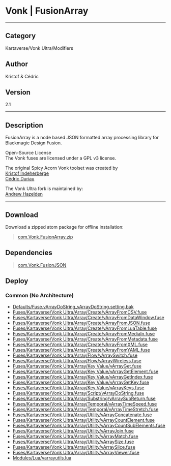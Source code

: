 # Vonk | FusionArray
___

## Category
Kartaverse/Vonk Ultra/Modifiers

## Author
Kristof & C&eacute;dric

## Version
2.1

___

## Description
<p>FusionArray is a node based JSON formatted array processing library for Blackmagic Design Fusion.</p>

<p>Open-Source License<br>
The Vonk fuses are licensed under a GPL v3 license.</p>

<p>The original Spicy Acorn Vonk toolset was created by<br>
<a href="mailto:xmnr0x23@gmail.com">Kristof Indeherberge</a><br>
<a href="mailto:duriau.cedric@live.be">C&eacute;dric Duriau</a></p>

<p>The Vonk Ultra fork is maintained by:<br>
<a href="mailto:andrew@andrewhazelden.com">Andrew Hazelden</a></p>

___

## Download

Download a zipped atom package for offline installation:
> [com.Vonk.FusionArray.zip](https://gitlab.com/WeSuckLess/Reactor/-/archive/master/Reactor-master.zip?path=Atoms/com.Vonk.FusionArray)  

## Dependencies

> [com.Vonk.FusionJSON](com.Vonk.FusionJSON.md)  
## Deploy

### Common (No Architecture)

<ul>
<li><a href="https://gitlab.com/WeSuckLess/Reactor/-/blob/master/Atoms/com.Vonk.FusionArray/Defaults/Fuse.vArrayDoString_vArrayDoString.setting.bak?ref_type=heads">Defaults/Fuse.vArrayDoString_vArrayDoString.setting.bak</a></li>
<li><a href="https://gitlab.com/WeSuckLess/Reactor/-/blob/master/Atoms/com.Vonk.FusionArray/Fuses/Kartaverse/Vonk Ultra/Array/Create/vArrayFromCSV.fuse?ref_type=heads">Fuses/Kartaverse/Vonk Ultra/Array/Create/vArrayFromCSV.fuse</a></li>
<li><a href="https://gitlab.com/WeSuckLess/Reactor/-/blob/master/Atoms/com.Vonk.FusionArray/Fuses/Kartaverse/Vonk Ultra/Array/Create/vArrayFromDataWindow.fuse?ref_type=heads">Fuses/Kartaverse/Vonk Ultra/Array/Create/vArrayFromDataWindow.fuse</a></li>
<li><a href="https://gitlab.com/WeSuckLess/Reactor/-/blob/master/Atoms/com.Vonk.FusionArray/Fuses/Kartaverse/Vonk Ultra/Array/Create/vArrayFromJSON.fuse?ref_type=heads">Fuses/Kartaverse/Vonk Ultra/Array/Create/vArrayFromJSON.fuse</a></li>
<li><a href="https://gitlab.com/WeSuckLess/Reactor/-/blob/master/Atoms/com.Vonk.FusionArray/Fuses/Kartaverse/Vonk Ultra/Array/Create/vArrayFromLuaTable.fuse?ref_type=heads">Fuses/Kartaverse/Vonk Ultra/Array/Create/vArrayFromLuaTable.fuse</a></li>
<li><a href="https://gitlab.com/WeSuckLess/Reactor/-/blob/master/Atoms/com.Vonk.FusionArray/Fuses/Kartaverse/Vonk Ultra/Array/Create/vArrayFromMediaIn.fuse?ref_type=heads">Fuses/Kartaverse/Vonk Ultra/Array/Create/vArrayFromMediaIn.fuse</a></li>
<li><a href="https://gitlab.com/WeSuckLess/Reactor/-/blob/master/Atoms/com.Vonk.FusionArray/Fuses/Kartaverse/Vonk Ultra/Array/Create/vArrayFromMetadata.fuse?ref_type=heads">Fuses/Kartaverse/Vonk Ultra/Array/Create/vArrayFromMetadata.fuse</a></li>
<li><a href="https://gitlab.com/WeSuckLess/Reactor/-/blob/master/Atoms/com.Vonk.FusionArray/Fuses/Kartaverse/Vonk Ultra/Array/Create/vArrayFromXML.fuse?ref_type=heads">Fuses/Kartaverse/Vonk Ultra/Array/Create/vArrayFromXML.fuse</a></li>
<li><a href="https://gitlab.com/WeSuckLess/Reactor/-/blob/master/Atoms/com.Vonk.FusionArray/Fuses/Kartaverse/Vonk Ultra/Array/Create/vArrayFromYAML.fuse?ref_type=heads">Fuses/Kartaverse/Vonk Ultra/Array/Create/vArrayFromYAML.fuse</a></li>
<li><a href="https://gitlab.com/WeSuckLess/Reactor/-/blob/master/Atoms/com.Vonk.FusionArray/Fuses/Kartaverse/Vonk Ultra/Array/Flow/vArraySwitch.fuse?ref_type=heads">Fuses/Kartaverse/Vonk Ultra/Array/Flow/vArraySwitch.fuse</a></li>
<li><a href="https://gitlab.com/WeSuckLess/Reactor/-/blob/master/Atoms/com.Vonk.FusionArray/Fuses/Kartaverse/Vonk Ultra/Array/Flow/vArrayWireless.fuse?ref_type=heads">Fuses/Kartaverse/Vonk Ultra/Array/Flow/vArrayWireless.fuse</a></li>
<li><a href="https://gitlab.com/WeSuckLess/Reactor/-/blob/master/Atoms/com.Vonk.FusionArray/Fuses/Kartaverse/Vonk Ultra/Array/Key Value/vArrayGet.fuse?ref_type=heads">Fuses/Kartaverse/Vonk Ultra/Array/Key Value/vArrayGet.fuse</a></li>
<li><a href="https://gitlab.com/WeSuckLess/Reactor/-/blob/master/Atoms/com.Vonk.FusionArray/Fuses/Kartaverse/Vonk Ultra/Array/Key Value/vArrayGetElement.fuse?ref_type=heads">Fuses/Kartaverse/Vonk Ultra/Array/Key Value/vArrayGetElement.fuse</a></li>
<li><a href="https://gitlab.com/WeSuckLess/Reactor/-/blob/master/Atoms/com.Vonk.FusionArray/Fuses/Kartaverse/Vonk Ultra/Array/Key Value/vArrayGetIndex.fuse?ref_type=heads">Fuses/Kartaverse/Vonk Ultra/Array/Key Value/vArrayGetIndex.fuse</a></li>
<li><a href="https://gitlab.com/WeSuckLess/Reactor/-/blob/master/Atoms/com.Vonk.FusionArray/Fuses/Kartaverse/Vonk Ultra/Array/Key Value/vArrayGetKey.fuse?ref_type=heads">Fuses/Kartaverse/Vonk Ultra/Array/Key Value/vArrayGetKey.fuse</a></li>
<li><a href="https://gitlab.com/WeSuckLess/Reactor/-/blob/master/Atoms/com.Vonk.FusionArray/Fuses/Kartaverse/Vonk Ultra/Array/Key Value/vArrayKeys.fuse?ref_type=heads">Fuses/Kartaverse/Vonk Ultra/Array/Key Value/vArrayKeys.fuse</a></li>
<li><a href="https://gitlab.com/WeSuckLess/Reactor/-/blob/master/Atoms/com.Vonk.FusionArray/Fuses/Kartaverse/Vonk Ultra/Array/Script/vArrayDoString.fuse?ref_type=heads">Fuses/Kartaverse/Vonk Ultra/Array/Script/vArrayDoString.fuse</a></li>
<li><a href="https://gitlab.com/WeSuckLess/Reactor/-/blob/master/Atoms/com.Vonk.FusionArray/Fuses/Kartaverse/Vonk Ultra/Array/Substring/vArraySubReturn.fuse?ref_type=heads">Fuses/Kartaverse/Vonk Ultra/Array/Substring/vArraySubReturn.fuse</a></li>
<li><a href="https://gitlab.com/WeSuckLess/Reactor/-/blob/master/Atoms/com.Vonk.FusionArray/Fuses/Kartaverse/Vonk Ultra/Array/Temporal/vArrayTimeSpeed.fuse?ref_type=heads">Fuses/Kartaverse/Vonk Ultra/Array/Temporal/vArrayTimeSpeed.fuse</a></li>
<li><a href="https://gitlab.com/WeSuckLess/Reactor/-/blob/master/Atoms/com.Vonk.FusionArray/Fuses/Kartaverse/Vonk Ultra/Array/Temporal/vArrayTimeStretch.fuse?ref_type=heads">Fuses/Kartaverse/Vonk Ultra/Array/Temporal/vArrayTimeStretch.fuse</a></li>
<li><a href="https://gitlab.com/WeSuckLess/Reactor/-/blob/master/Atoms/com.Vonk.FusionArray/Fuses/Kartaverse/Vonk Ultra/Array/Utility/vArrayConcatenate.fuse?ref_type=heads">Fuses/Kartaverse/Vonk Ultra/Array/Utility/vArrayConcatenate.fuse</a></li>
<li><a href="https://gitlab.com/WeSuckLess/Reactor/-/blob/master/Atoms/com.Vonk.FusionArray/Fuses/Kartaverse/Vonk Ultra/Array/Utility/vArrayCountElement.fuse?ref_type=heads">Fuses/Kartaverse/Vonk Ultra/Array/Utility/vArrayCountElement.fuse</a></li>
<li><a href="https://gitlab.com/WeSuckLess/Reactor/-/blob/master/Atoms/com.Vonk.FusionArray/Fuses/Kartaverse/Vonk Ultra/Array/Utility/vArrayCountSubElements.fuse?ref_type=heads">Fuses/Kartaverse/Vonk Ultra/Array/Utility/vArrayCountSubElements.fuse</a></li>
<li><a href="https://gitlab.com/WeSuckLess/Reactor/-/blob/master/Atoms/com.Vonk.FusionArray/Fuses/Kartaverse/Vonk Ultra/Array/Utility/vArrayJoin.fuse?ref_type=heads">Fuses/Kartaverse/Vonk Ultra/Array/Utility/vArrayJoin.fuse</a></li>
<li><a href="https://gitlab.com/WeSuckLess/Reactor/-/blob/master/Atoms/com.Vonk.FusionArray/Fuses/Kartaverse/Vonk Ultra/Array/Utility/vArrayMatch.fuse?ref_type=heads">Fuses/Kartaverse/Vonk Ultra/Array/Utility/vArrayMatch.fuse</a></li>
<li><a href="https://gitlab.com/WeSuckLess/Reactor/-/blob/master/Atoms/com.Vonk.FusionArray/Fuses/Kartaverse/Vonk Ultra/Array/Utility/vArraySize.fuse?ref_type=heads">Fuses/Kartaverse/Vonk Ultra/Array/Utility/vArraySize.fuse</a></li>
<li><a href="https://gitlab.com/WeSuckLess/Reactor/-/blob/master/Atoms/com.Vonk.FusionArray/Fuses/Kartaverse/Vonk Ultra/Array/Utility/vArraySlice.fuse?ref_type=heads">Fuses/Kartaverse/Vonk Ultra/Array/Utility/vArraySlice.fuse</a></li>
<li><a href="https://gitlab.com/WeSuckLess/Reactor/-/blob/master/Atoms/com.Vonk.FusionArray/Fuses/Kartaverse/Vonk Ultra/Array/Utility/vArrayViewer.fuse?ref_type=heads">Fuses/Kartaverse/Vonk Ultra/Array/Utility/vArrayViewer.fuse</a></li>
<li><a href="https://gitlab.com/WeSuckLess/Reactor/-/blob/master/Atoms/com.Vonk.FusionArray/Modules/Lua/varrayutils.lua?ref_type=heads">Modules/Lua/varrayutils.lua</a></li>
</ul>
